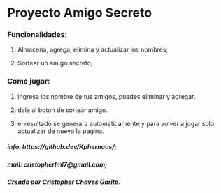 <h1> Proyecto Amigo Secreto
</h1>

<h3>Funcionalidades:</h3>

1. Almacena, agrega, elimina y actualizar los nombres;

2. Sortear un amigo secreto;

<h3>Como jugar:</h3>

1. ingresa los nombre de tus amigos, puedes eliminar y agregar.

2. dale al boton de sortear amigo.

3. el resultado se generara automaticamente y para volver a jugar solo actualizar de nuevo la pagina.

<h5>info: https://github.dev/Kphernous/;<h5>

<h5>mail: cristopherlml7@gmail.com;<h5>

<h5>Creado por Cristopher Chaves Garita.</h5>
